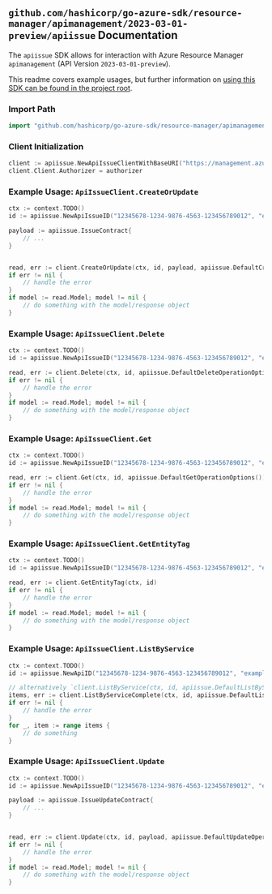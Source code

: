 
## `github.com/hashicorp/go-azure-sdk/resource-manager/apimanagement/2023-03-01-preview/apiissue` Documentation

The `apiissue` SDK allows for interaction with Azure Resource Manager `apimanagement` (API Version `2023-03-01-preview`).

This readme covers example usages, but further information on [using this SDK can be found in the project root](https://github.com/hashicorp/go-azure-sdk/tree/main/docs).

### Import Path

```go
import "github.com/hashicorp/go-azure-sdk/resource-manager/apimanagement/2023-03-01-preview/apiissue"
```


### Client Initialization

```go
client := apiissue.NewApiIssueClientWithBaseURI("https://management.azure.com")
client.Client.Authorizer = authorizer
```


### Example Usage: `ApiIssueClient.CreateOrUpdate`

```go
ctx := context.TODO()
id := apiissue.NewApiIssueID("12345678-1234-9876-4563-123456789012", "example-resource-group", "serviceValue", "apiIdValue", "issueIdValue")

payload := apiissue.IssueContract{
	// ...
}


read, err := client.CreateOrUpdate(ctx, id, payload, apiissue.DefaultCreateOrUpdateOperationOptions())
if err != nil {
	// handle the error
}
if model := read.Model; model != nil {
	// do something with the model/response object
}
```


### Example Usage: `ApiIssueClient.Delete`

```go
ctx := context.TODO()
id := apiissue.NewApiIssueID("12345678-1234-9876-4563-123456789012", "example-resource-group", "serviceValue", "apiIdValue", "issueIdValue")

read, err := client.Delete(ctx, id, apiissue.DefaultDeleteOperationOptions())
if err != nil {
	// handle the error
}
if model := read.Model; model != nil {
	// do something with the model/response object
}
```


### Example Usage: `ApiIssueClient.Get`

```go
ctx := context.TODO()
id := apiissue.NewApiIssueID("12345678-1234-9876-4563-123456789012", "example-resource-group", "serviceValue", "apiIdValue", "issueIdValue")

read, err := client.Get(ctx, id, apiissue.DefaultGetOperationOptions())
if err != nil {
	// handle the error
}
if model := read.Model; model != nil {
	// do something with the model/response object
}
```


### Example Usage: `ApiIssueClient.GetEntityTag`

```go
ctx := context.TODO()
id := apiissue.NewApiIssueID("12345678-1234-9876-4563-123456789012", "example-resource-group", "serviceValue", "apiIdValue", "issueIdValue")

read, err := client.GetEntityTag(ctx, id)
if err != nil {
	// handle the error
}
if model := read.Model; model != nil {
	// do something with the model/response object
}
```


### Example Usage: `ApiIssueClient.ListByService`

```go
ctx := context.TODO()
id := apiissue.NewApiID("12345678-1234-9876-4563-123456789012", "example-resource-group", "serviceValue", "apiIdValue")

// alternatively `client.ListByService(ctx, id, apiissue.DefaultListByServiceOperationOptions())` can be used to do batched pagination
items, err := client.ListByServiceComplete(ctx, id, apiissue.DefaultListByServiceOperationOptions())
if err != nil {
	// handle the error
}
for _, item := range items {
	// do something
}
```


### Example Usage: `ApiIssueClient.Update`

```go
ctx := context.TODO()
id := apiissue.NewApiIssueID("12345678-1234-9876-4563-123456789012", "example-resource-group", "serviceValue", "apiIdValue", "issueIdValue")

payload := apiissue.IssueUpdateContract{
	// ...
}


read, err := client.Update(ctx, id, payload, apiissue.DefaultUpdateOperationOptions())
if err != nil {
	// handle the error
}
if model := read.Model; model != nil {
	// do something with the model/response object
}
```
